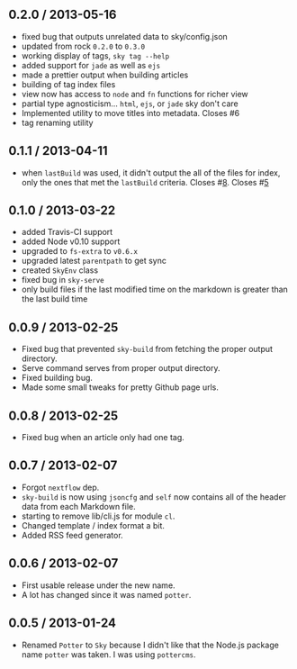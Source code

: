 0.2.0 / 2013-05-16
------------------
* fixed bug that outputs unrelated data to sky/config.json
* updated from rock `0.2.0` to `0.3.0`
* working display of tags, `sky tag --help`
* added support for `jade` as well as `ejs`
* made a prettier output when building articles
* building of tag index files
* view now has access to `node` and `fn` functions for richer view
* partial type agnosticism... `html`, `ejs`, or `jade` sky don't care
* Implemented utility to move titles into metadata. Closes #6
* tag renaming utility

0.1.1 / 2013-04-11
------------------
* when `lastBuild` was used, it didn't output the all of the files for index, only the ones that 
  met the `lastBuild` criteria. Closes #[8](https://github.com/skywrite/sky/issues/8). Closes #[5](https://github.com/skywrite/sky/issues/5)

0.1.0 / 2013-03-22
------------------
* added Travis-CI support
* added Node v0.10 support
* upgraded to `fs-extra` to `v0.6.x`
* upgraded latest `parentpath` to get sync
* created `SkyEnv` class
* fixed bug in `sky-serve`
* only build files if the last modified time on the markdown is greater than the last build time


0.0.9 / 2013-02-25
------------------
* Fixed bug that prevented `sky-build` from fetching the proper output directory.
* Serve command serves from proper output directory.
* Fixed building bug.
* Made some small tweaks for pretty Github page urls.


0.0.8 / 2013-02-25
------------------
* Fixed bug when an article only had one tag.

0.0.7 / 2013-02-07
------------------
* Forgot `nextflow` dep.
* `sky-build` is now using `jsoncfg` and `self` now contains all of the header data from each Markdown file.
* starting to remove lib/cli.js for module `cl`.
* Changed template / index format a bit. 
* Added RSS feed generator.


0.0.6 / 2013-02-07
-------------------
* First usable release under the new name.
* A lot has changed since it was named `potter`.


0.0.5 / 2013-01-24
------------------
* Renamed `Potter` to `Sky` because I didn't like that the Node.js package name `potter` was taken. I was using `pottercms`.
